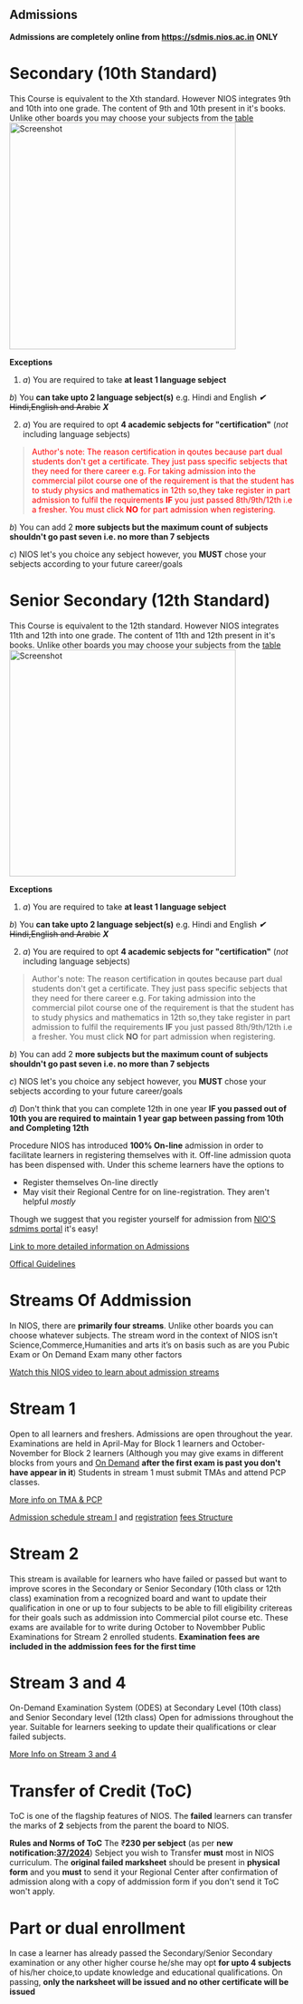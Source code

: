 Admissions
----------------------------

__Admissions are completely online from https://sdmis.nios.ac.in ONLY__

# Secondary (10th Standard)

This Course is equivalent to the Xth standard. However NIOS integrates 9th and 10th into one grade. The content of 9th and 10th present in it's books. Unlike other boards you may choose your subjects from the  [table](https://www.nios.ac.in/departmentsunits/academic/senior-secondary-course-equivalent-to-class-xii.aspx) 
<img src="https://cdn.jsdelivr.net/gh/nios-students/docs@master/wiki/assets/Screenshot%202024-09-13%20190823.png" alt="Screenshot" width="400">

**Exceptions** 

1. *a*) You are required to take __at least 1 language sebject__

*b*) You __can take upto 2 language sebject(s)__ e.g. Hindi and English ***✔*** ~~Hindi,English and Arabic~~ ***X***

2. *a*) You are required to opt  __4 academic sebjects for "certification"__ (*not* including language sebjects) 
> <span style="color:red">Author's note: The reason certification in qoutes because part dual students don't get a certificate. They just pass specific sebjects that they need for there career e.g. For taking admission into the commercial pilot course one of the requirement is that the student has to study physics and mathematics in 12th so,they take register in part admission to fulfil the requirements **IF** you just passed 8th/9th/12th i.e a fresher. You must click **NO** for part admission when registering.

*b*) You can add 2 __more subjects but the maximum count of subjects shouldn't go past seven i.e. no more than 7 sebjects__

*c*) NIOS let's you choice any sebject however, you **MUST** chose your sebjects according to your future career/goals
# Senior Secondary (12th Standard)

This Course is equivalent to the 12th standard. However NIOS integrates 11th and 12th into one grade. The content of 11th and 12th present in it's books. Unlike other boards you may choose your subjects from the [table](https://www.nios.ac.in/departmentsunits/academic/senior-secondary-course-equivalent-to-class-xii.aspx) 
<img src="https://cdn.jsdelivr.net/gh/nios-students/docs@master/wiki/assets/Screenshot%202024-09-13%20190823.png" alt="Screenshot" width="400">

**Exceptions** 

1. *a*) You are required to take __at least 1 language sebject__

*b*) You __can take upto 2 language sebject(s)__ e.g. Hindi and English ***✔*** ~~Hindi,English and Arabic~~ ***X***

2. *a*) You are required to opt  __4 academic sebjects for "certification"__ (*not* including language sebjects) 
> Author's note: The reason certification in qoutes because part dual students don't get a certificate. They just pass specific 
 sebjects that they need for there career e.g. For taking admission into the commercial pilot course one of the requirement is that the student has to study physics and mathematics in 12th so,they take register in part admission to fulfil the requirements **IF** you just passed 8th/9th/12th i.e a fresher. You must click **NO** for part admission when registering.

*b*) You can add 2 __more subjects but the maximum count of subjects shouldn't go past seven i.e. no more than 7 sebjects__

*c*) NIOS let's you choice any sebject however, you **MUST** chose your sebjects according to your future career/goals

*d*) Don't think that you can complete 12th in one year __IF you passed out of 10th you are required to maintain 1 year gap between passing from 10th and Completing 12th__



Procedure NIOS has introduced __100% On-line__ admission in order to facilitate learners in registering themselves with it. Off-line admission quota has been dispensed with. Under this scheme learners have the options to

- Register themselves On-line directly
- May visit their Regional Centre for on line-registration. They aren't helpful *mostly*

Though we suggest that you register yourself for admission from [NIO'S sdmims portal](https://sdmis.nios.ac.in/) it's easy!

[Link to more detailed information on Admissions](https://youtube.com/playlist?list=PLSh652xpu_YH8C93k-3hMEH5yCnIwSAyQ&si=ii9xb-BGTGF8NkX4)

[Offical Guidelines](https://drive.google.com/drive/folders/1S8z_RbST1EgllO27tPGU_uemNi7Kdpsj)

# Streams Of Addmission 
In NIOS, there are __primarily four streams__. Unlike other boards you can choose whatever subjects. The stream word in the context of NIOS isn't Science,Commerce,Humanities and arts it’s on basis such as are you Pubic Exam or On Demand Exam many other factors

[Watch this NIOS video to learn about admission streams](https://youtu.be/NpNZ-BbiLag?si=knia4e06Q5hltxif)

# Stream 1
Open to all learners and freshers. Admissions are open throughout the year. Examinations are held in April-May for Block 1 learners and October-November for Block 2 learners (Although you may give exams in different blocks from yours and [On Demand](https://nios-students.pages.dev/wiki/Exams-Assignments#ode-on-demand-examination) **after the first exam is past you don't have appear in it**) Students in stream 1 must submit TMAs and attend PCP classes. 

[More info on TMA & PCP](https://nios-students.pages.dev/wiki/Exams-Assignments)

[Admission schedule stream I](https://drive.google.com/file/d/1SX61QK2dJcTm77HvQtuonwv30CEKoZ-t/view?usp=drive_link) and [registration](https://dq4kzxd7fbbni.cloudfront.net/static/dist/images/pdf/process-flow/ProcessFlowDetailed_SecSrSec_Stream1and2_June2023.pdf) [fees Structure](https://nios.ac.in/media/documents/notification/yr2024/Admission/Notification-37-2024.pdf)

# Stream 2
This stream is available for learners who have failed or passed but want to improve scores in the Secondary or Senior Secondary (10th class or 12th class) examination from a recognized board and want to update their qualification in one or up to four subjects to be able to fill eligibility critereas for their goals such as addmission into Commercial pilot course etc. These exams are available for to write during October to Novembber Public Examinations for Stream 2 enrolled students. **Examination fees are included in the addmission fees for the first time**

# Stream 3 and 4
On-Demand Examination System (ODES) at Secondary Level (10th class) and Senior Secondary level (12th class) Open for admissions throughout the year. Suitable for learners seeking to update their qualifications or clear failed subjects.  

[More Info on Stream 3 and 4](https://rcguwahati.nios.ac.in/registration-for-on-demand-examination-ode-and-procedure.html)
# Transfer of Credit (ToC)
ToC is one of the flagship features of NIOS. The **failed** learners can transfer the marks of **2** sebjects from the parent the board to NIOS.

**Rules and Norms of ToC**
The ₹**230 per sebject** (as per __new notification:[37/2024](https://www.nios.ac.in/media/documents/notification/yr2024/Exam/Notification-34-2024.pdf)__) Sebject you wish to Transfer **must** most in NIOS curriculum. The **original failed marksheet** should be present in **physical form** and you **must** to send it your Regional Center after confirmation of admission along with a copy of addmission form if you don't send it ToC won't apply.

# Part or dual enrollment 
In case a learner has already passed the Secondary/Senior Secondary examination or any other higher course he/she may opt **for upto 4 subjects** of his/her choice,to update knowledge and educational qualifications. On passing, **only the narksheet will be issued and no other certificate will be issued** 


 


